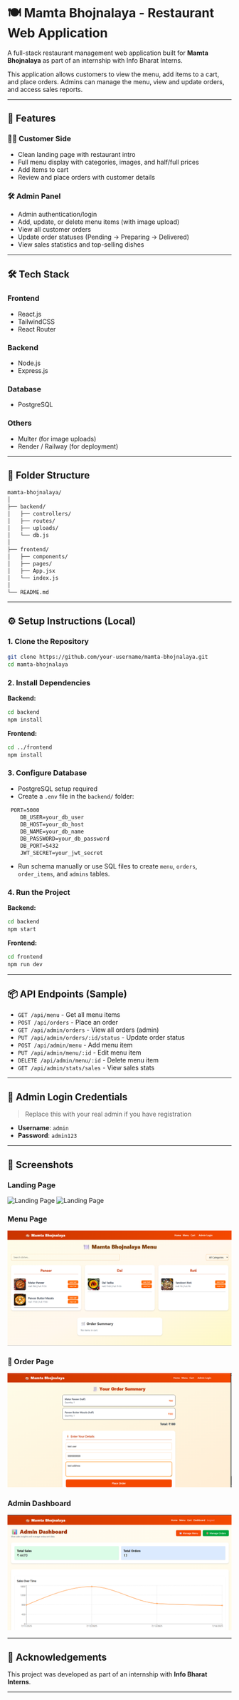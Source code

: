 
# 🍽️ Mamta Bhojnalaya - Restaurant Web Application

A full-stack restaurant management web application built for **Mamta Bhojnalaya** as part of an internship with Info Bharat Interns.

This application allows customers to view the menu, add items to a cart, and place orders. Admins can manage the menu, view and update orders, and access sales reports.

---

## 📌 Features

### 🧑‍🍳 Customer Side
- Clean landing page with restaurant intro
- Full menu display with categories, images, and half/full prices
- Add items to cart
- Review and place orders with customer details

### 🛠️ Admin Panel
- Admin authentication/login
- Add, update, or delete menu items (with image upload)
- View all customer orders
- Update order statuses (Pending → Preparing → Delivered)
- View sales statistics and top-selling dishes

---

## 🛠️ Tech Stack

### Frontend
- React.js
- TailwindCSS
- React Router

### Backend
- Node.js
- Express.js

### Database
- PostgreSQL

### Others
- Multer (for image uploads)
- Render / Railway (for deployment)

---

## 🧩 Folder Structure

```
mamta-bhojnalaya/
│
├── backend/
│   ├── controllers/
│   ├── routes/
│   ├── uploads/
│   └── db.js
│
├── frontend/
│   ├── components/
│   ├── pages/
│   ├── App.jsx
│   └── index.js
│
└── README.md
```

---

## ⚙️ Setup Instructions (Local)

### 1. Clone the Repository

```bash
git clone https://github.com/your-username/mamta-bhojnalaya.git
cd mamta-bhojnalaya
```

### 2. Install Dependencies

**Backend:**

```bash
cd backend
npm install
```

**Frontend:**

```bash
cd ../frontend
npm install
```

### 3. Configure Database

- PostgreSQL setup required
- Create a `.env` file in the `backend/` folder:

```
 PORT=5000
    DB_USER=your_db_user
    DB_HOST=your_db_host
    DB_NAME=your_db_name
    DB_PASSWORD=your_db_password
    DB_PORT=5432
    JWT_SECRET=your_jwt_secret
```

- Run schema manually or use SQL files to create `menu`, `orders`, `order_items`, and `admins` tables.

### 4. Run the Project

**Backend:**

```bash
cd backend
npm start
```

**Frontend:**

```bash
cd frontend
npm run dev
```

---

## 📦 API Endpoints (Sample)

- `GET /api/menu` - Get all menu items
- `POST /api/orders` - Place an order
- `GET /api/admin/orders` - View all orders (admin)
- `PUT /api/admin/orders/:id/status` - Update order status
- `POST /api/admin/menu` - Add menu item
- `PUT /api/admin/menu/:id` - Edit menu item
- `DELETE /api/admin/menu/:id` - Delete menu item
- `GET /api/admin/stats/sales` - View sales stats

---

## 👤 Admin Login Credentials

> Replace this with your real admin if you have registration

- **Username**: `admin`
- **Password**: `admin123`

---

## 📸 Screenshots

### Landing Page
![Landing Page]([https://github.com/Ayush8983/Mamta-Bhojnalaya/blob/f0ce6eb395aa83c3d485c74e58ea2f46fa28ef49/landing.jpeg](https://github.com/Ayush8983/Mamta-Bhojnalaya/blob/1e8bb874e6263d549cd0dd0ca351b7d0d703f1d0/landing1.png))
![Landing Page]([https://github.com/Ayush8983/Mamta-Bhojnalaya/blob/f0ce6eb395aa83c3d485c74e58ea2f46fa28ef49/landing.jpeg](https://github.com/Ayush8983/Mamta-Bhojnalaya/blob/1e8bb874e6263d549cd0dd0ca351b7d0d703f1d0/landing1.png))
### Menu Page
![Menu Page](https://raw.githubusercontent.com/Ayush8983/Mamta-Bhojnalaya/8ff2eff4996e961fb609587c2bd0569f7c19963d/menu.png)

### 🛒 Order Page
![Order Page](https://github.com/Ayush8983/Mamta-Bhojnalaya/blob/8cd160f3983ad6622c567f26ec10edc25068cded/order.png)

### Admin Dashboard
![Admin Dashboard](https://github.com/Ayush8983/Mamta-Bhojnalaya/blob/6c66ab53499212110b8738519c0fd9b85499b86e/Dashboard.png)

---


## 🙌 Acknowledgements

This project was developed as part of an internship with **Info Bharat Interns**.


---
